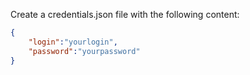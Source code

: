 
Create a credentials.json file with the following content:
```json
{
    "login":"yourlogin",
    "password":"yourpassword"
}
```
